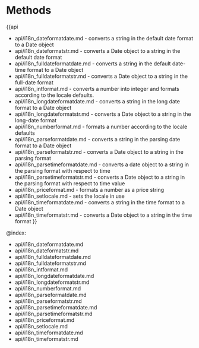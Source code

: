 Methods
=======

{{api
- api/i18n_dateformatdate.md - converts a string in the default date format to a Date object
- api/i18n_dateformatstr.md - converts a Date object to a string in the default date format
- api/i18n_fulldateformatdate.md - converts a string in the default date-time format to a Date object
- api/i18n_fulldateformatstr.md - converts a Date object to a string in the full-date format
- api/i18n_intformat.md - converts a number into integer and formats according to the locale defaults.
- api/i18n_longdateformatdate.md - converts a string in the long date format to a Date object
- api/i18n_longdateformatstr.md - converts a Date object to a string in the long-date format
- api/i18n_numberformat.md - formats a number according to the locale defaults
- api/i18n_parseformatdate.md - converts a string in the parsing date format to a Date object
- api/i18n_parseformatstr.md - converts a Date object to a string in the parsing format
- api/i18n_parsetimeformatdate.md - converts a date object to a string in the parsing format with respect to time
- api/i18n_parsetimeformatstr.md - converts a Date object to a string in the parsing format with respect to time value
- api/i18n_priceformat.md - formats a number as a price string
- api/i18n_setlocale.md - sets the locale in use
- api/i18n_timeformatdate.md - converts a string in the time format to a Date object
- api/i18n_timeformatstr.md - converts a Date object to a string in the time format
}}

@index:
- api/i18n_dateformatdate.md
- api/i18n_dateformatstr.md
- api/i18n_fulldateformatdate.md
- api/i18n_fulldateformatstr.md
- api/i18n_intformat.md
- api/i18n_longdateformatdate.md
- api/i18n_longdateformatstr.md
- api/i18n_numberformat.md
- api/i18n_parseformatdate.md
- api/i18n_parseformatstr.md
- api/i18n_parsetimeformatdate.md
- api/i18n_parsetimeformatstr.md
- api/i18n_priceformat.md
- api/i18n_setlocale.md
- api/i18n_timeformatdate.md
- api/i18n_timeformatstr.md


